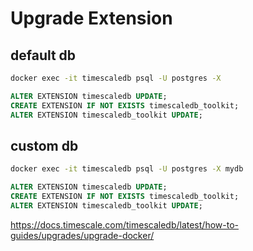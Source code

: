 
# Upgrade Extension

## default db

```sh
docker exec -it timescaledb psql -U postgres -X
```

```sql
ALTER EXTENSION timescaledb UPDATE;
CREATE EXTENSION IF NOT EXISTS timescaledb_toolkit;
ALTER EXTENSION timescaledb_toolkit UPDATE;
```

## custom db

```sh
docker exec -it timescaledb psql -U postgres -X mydb
```

```sql
ALTER EXTENSION timescaledb UPDATE;
CREATE EXTENSION IF NOT EXISTS timescaledb_toolkit;
ALTER EXTENSION timescaledb_toolkit UPDATE;
```

https://docs.timescale.com/timescaledb/latest/how-to-guides/upgrades/upgrade-docker/